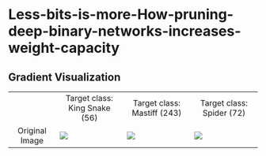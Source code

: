 # Less-bits-is-more-How-pruning-deep-binary-networks-increases-weight-capacity


## Gradient Visualization
<table border=0 >
	<tbody>
    <tr>
			<td>  </td>
			<td align="center"> Target class: King Snake (56) </td>
			<td align="center"> Target class: Mastiff (243) </td>
			<td align="center"> Target class: Spider (72)</td>
		</tr>
		<tr>
			<td width="19%" align="center"> Original Image </td>
			<td width="27%" > <img src="https://github.com/liyunqianggyn/Less-bits-is-more-How-pruning-deep-binary-networks-increases-weight-capacity/main/2DToyexample/fig/FullNet.jpg"> </td>
			<td width="27%"> <img src="https://github.com/liyunqianggyn/Less-bits-is-more-How-pruning-deep-binary-networks-increases-weight-capacity/main/2DToyexample/fig/Pruneoneweight.png"> </td>
			<td width="27%"> <img src="https://github.com/liyunqianggyn/Less-bits-is-more-How-pruning-deep-binary-networks-increases-weight-capacity/main/2DToyexample/fig/Pruneoneweight_half.png"> </td>
		</tr>
	</tbody>
</table>
